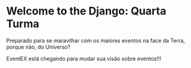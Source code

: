 # Welcome to the Django: Quarta Turma

Preparado para se maravilhar com os maiores eventos na face da Terra, porque não, do Universo?

EventEX está chegando para mudar sua visão sobre eventos!!!